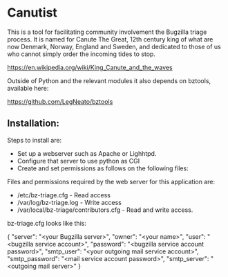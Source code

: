 # Canutist
This is a tool for facilitating community involvement the Bugzilla triage process.
It is named for Canute The Great, 12th century king of what are now Denmark, Norway, 
England and Sweden, and dedicated to those of us who cannot simply order the 
incoming tides to stop.

https://en.wikipedia.org/wiki/King_Canute_and_the_waves
 
Outside of Python and the relevant modules it also depends on bztools, available here:

https://github.com/LegNeato/bztools

## Installation:

Steps to install are:
- Set up a webserver such as Apache or Lighhtpd.
- Configure that server to use python as CGI
- Create and set permissions as follows on the following files:

Files and permissions required by the web server for this application are:
 - /etc/bz-triage.cfg                       - Read access
 - /var/log/bz-triage.log                   - Write access
 - /var/local/bz-triage/contributors.cfg    - Read and write access.

bz-triage.cfg looks like this:

{
"server": "&lt;your Bugzilla server&gt;",
"owner": "&lt;your name&gt;",
"user": "&lt;bugzilla service account&gt;",
"password": "&lt;bugzilla service account password&gt;",
"smtp_user": "&lt;your outgoing mail service account&gt;",
"smtp_password": "&lt;mail service account password&gt;",
"smtp_server": "&lt;outgoing mail server&gt;"
}
